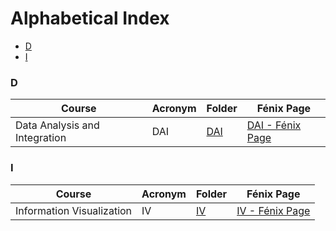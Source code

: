 # Alphabetical Index <!-- omit in toc -->

- [D](#d)
- [I](#i)


<!-- ### A -->

<!-- ### B -->

<!-- ### C -->

### D

Course | Acronym | Folder | Fénix Page
------ | ------- | ------ | ----------
Data Analysis and Integration | DAI | [DAI](/courses/dai/) | [DAI - Fénix Page](https://fenix.tecnico.ulisboa.pt/cursos/meic-a/disciplina-curricular/564478961778812)

<!-- ### E -->

<!-- ### F -->

<!-- ### G -->

<!-- ### H -->

### I

Course | Acronym | Folder | Fénix Page
------ | ------- | ------ | ----------
Information Visualization | IV | [IV](/courses/iv/) | [IV - Fénix Page](https://fenix.tecnico.ulisboa.pt/cursos/meic-a/disciplina-curricular/564478961778813)

<!-- ### J -->

<!-- ### K -->

<!-- ### L -->

<!-- ### M -->

<!-- ### N -->

<!-- ### O -->

<!-- ### P -->

<!-- ### Q -->

<!-- ### R -->

<!-- ### S -->

<!-- ### T -->

<!-- ### U -->

<!-- ### V -->

<!-- ### W -->

<!-- ### X -->

<!-- ### Y -->

<!-- ### Z -->






